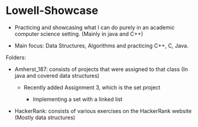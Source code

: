 # Lowell-Showcase

* Practicing and showcasing what I can do purely in an academic computer science setting. (Mainly in java and C++)

* Main focus: Data Structures, Algorithms and practicing C++, C, Java.

Folders: 

  - Amherst_187: consists of projects that were assigned to that class (In java and covered data structures)
  
    - Recently added Assignment 3, which is the set project
    
      - Implementing a set with a linked list
      
  
  - HackerRank: consists of various exercises on the HackerRank website (Mostly data structures)
